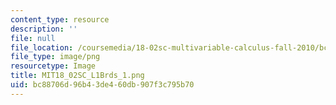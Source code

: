 ```yaml
---
content_type: resource
description: ''
file: null
file_location: /coursemedia/18-02sc-multivariable-calculus-fall-2010/bc88706d96b43de460db907f3c795b70_MIT18_02SC_L1Brds_1.png
file_type: image/png
resourcetype: Image
title: MIT18_02SC_L1Brds_1.png
uid: bc88706d-96b4-3de4-60db-907f3c795b70
---
```

